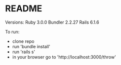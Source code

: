 # README

Versions:
Ruby 3.0.0
Bundler 2.2.27
Rails 6.1.6

To run:
- clone repo
- run 'bundle install'
- run 'rails s'
- in your browser go to 'http://localhost:3000/throw'

